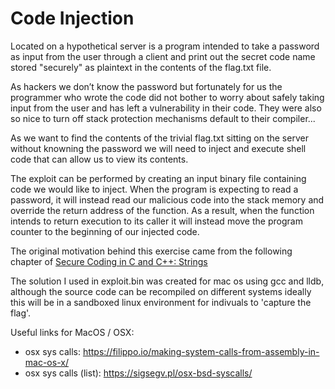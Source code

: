 # Code Injection

Located on a hypothetical server is a program intended to take a password as input from the user through a client and print out the secret code name stored "securely" as plaintext in the contents of the flag.txt file.

As hackers we don’t know the password but fortunately for us the programmer who wrote the code did not bother to worry about safely taking input from the user and has left a vulnerability in their code. They were also so nice to turn off stack protection mechanisms default to their compiler... 

As we want to find the contents of the trivial flag.txt sitting on the server without knowning the password we will need to inject and execute shell code that can allow us to view its contents. 

The exploit can be performed by creating an input binary file containing code we would like to inject. When the program is expecting to read a password, it will instead read our malicious code into the stack memory and override the return address of the function. As a result, when the function intends to return execution to its caller it will instead move the program counter to the beginning of our injected code.

The original motivation behind this exercise came from the following chapter of [Secure Coding in C and C++: Strings](http://www.informit.com/articles/article.aspx?p=430402&seqNum=6)

The solution I used in exploit.bin was created for mac os using gcc and lldb, although the source code can be recompiled on different systems ideally this will be in a sandboxed linux environment for indivuals to 'capture the flag'.

Useful links for MacOS / OSX:
- osx sys calls: https://filippo.io/making-system-calls-from-assembly-in-mac-os-x/
- osx sys calls (list): https://sigsegv.pl/osx-bsd-syscalls/

